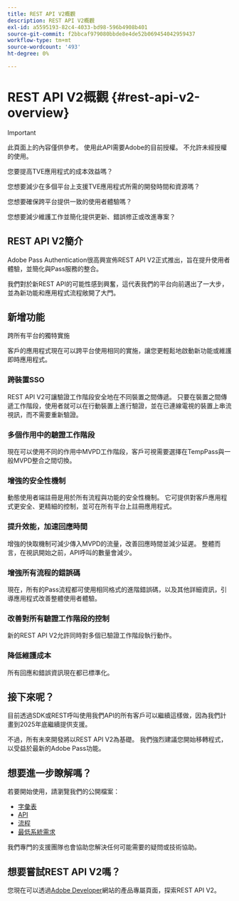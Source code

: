 ```yaml
---
title: REST API V2概觀
description: REST API V2概觀
exl-id: a5595193-82c4-4033-bd98-596b4908b401
source-git-commit: f2bbcaf979080bbde8e4de52b069454042959437
workflow-type: tm+mt
source-wordcount: '493'
ht-degree: 0%

---
```


# REST API V2概觀 {#rest-api-v2-overview}

>[!IMPORTANT]
>
> 此頁面上的內容僅供參考。 使用此API需要Adobe的目前授權。 不允許未經授權的使用。

您要提高TVE應用程式的成本效益嗎？

您想要減少在多個平台上支援TVE應用程式所需的開發時間和資源嗎？

您想要確保跨平台提供一致的使用者體驗嗎？

您想要減少維護工作並簡化提供更新、錯誤修正或改進專案？

## REST API V2簡介

Adobe Pass Authentication很高興宣佈REST API V2正式推出，旨在提升使用者體驗，並簡化與Pass服務的整合。

我們對於新REST API的可能性感到興奮，這代表我們的平台向前邁出了一大步，並為新功能和應用程式流程敞開了大門。

## 新增功能

跨所有平台的獨特實施

客戶的應用程式現在可以跨平台使用相同的實施，讓您更輕鬆地啟動新功能或維護即時應用程式。

### 跨裝置SSO

REST API V2可讓驗證工作階段安全地在不同裝置之間傳遞。 只要在裝置之間傳遞工作階段，使用者就可以在行動裝置上進行驗證，並在已連線電視的裝置上串流視訊，而不需要重新驗證。

### 多個作用中的驗證工作階段

現在可以使用不同的作用中MVPD工作階段，客戶可視需要選擇在TempPass與一般MVPD整合之間切換。

### 增強的安全性機制

動態使用者端註冊是用於所有流程與功能的安全性機制。 它可提供對客戶應用程式更安全、更精細的控制，並可在所有平台上註冊應用程式。

### 提升效能，加速回應時間

增強的快取機制可減少傳入MVPD的流量，改善回應時間並減少延遲。 整體而言，在視訊開始之前，API呼叫的數量會減少。

### 增強所有流程的錯誤碼

現在，所有的Pass流程都可使用相同格式的進階錯誤碼，以及其他詳細資訊，引導應用程式改善整體使用者體驗。

### 改善對所有驗證工作階段的控制

新的REST API V2允許同時對多個已驗證工作階段執行動作。

### 降低維護成本

所有回應和錯誤資訊現在都已標準化。

## 接下來呢？

目前透過SDK或REST呼叫使用我們API的所有客戶可以繼續這樣做，因為我們計畫到2025年底繼續提供支援。

不過，所有未來開發將以REST API V2為基礎。 我們強烈建議您開始移轉程式，以受益於最新的Adobe Pass功能。

## 想要進一步瞭解嗎？

若要開始使用，請瀏覽我們的公開檔案：

- [字彙表](rest-api-v2-glossary.md)
- [API](./apis/rest-api-v2-apis-overview.md)
- [流程](./flows/rest-api-v2-flows-overview.md)
- [最低系統需求](/help/authentication/minimum-system-requirements.md)

我們專門的支援團隊也會協助您解決任何可能需要的疑問或技術協助。

## 想要嘗試REST API V2嗎？

您現在可以透過[Adobe Developer](https://developer.adobe.com/adobe-pass/)網站的產品專屬頁面，探索REST API V2。
